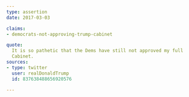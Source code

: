 ```yaml
---
type: assertion
date: 2017-03-03

claims:
- democrats-not-approving-trump-cabinet

quote:
  It is so pathetic that the Dems have still not approved my full
  Cabinet.
sources:
- type: twitter
  user: realDonaldTrump
  id: 837638488656920576

---
```

